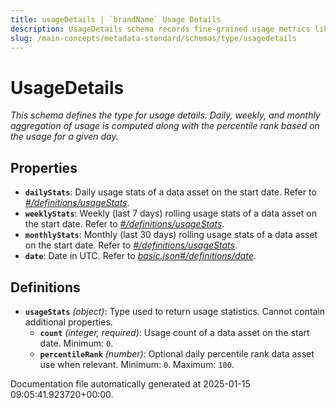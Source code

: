 ```yaml
---
title: usageDetails | `brandName` Usage Details
description: UsageDetails schema records fine-grained usage metrics like frequency, duration, and actions.
slug: /main-concepts/metadata-standard/schemas/type/usagedetails
---
```


# UsageDetails

*This schema defines the type for usage details. Daily, weekly, and monthly aggregation of usage is computed along with the percentile rank based on the usage for a given day.*

## Properties

- **`dailyStats`**: Daily usage stats of a data asset on the start date. Refer to *[#/definitions/usageStats](#definitions/usageStats)*.
- **`weeklyStats`**: Weekly (last 7 days) rolling usage stats of a data asset on the start date. Refer to *[#/definitions/usageStats](#definitions/usageStats)*.
- **`monthlyStats`**: Monthly (last 30 days) rolling usage stats of a data asset on the start date. Refer to *[#/definitions/usageStats](#definitions/usageStats)*.
- **`date`**: Date in UTC. Refer to *[basic.json#/definitions/date](#sic.json#/definitions/date)*.
## Definitions

- **`usageStats`** *(object)*: Type used to return usage statistics. Cannot contain additional properties.
  - **`count`** *(integer, required)*: Usage count of a data asset on the start date. Minimum: `0`.
  - **`percentileRank`** *(number)*: Optional daily percentile rank data asset use when relevant. Minimum: `0`. Maximum: `100`.


Documentation file automatically generated at 2025-01-15 09:05:41.923720+00:00.
